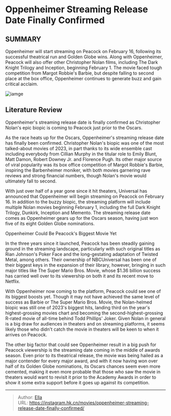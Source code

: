 # Oppenheimer Streaming Release Date Finally Confirmed


## SUMMARY 



  Oppenheimer will start streaming on Peacock on February 16, following its successful theatrical run and Golden Globe wins.   Along with Oppenheimer, Peacock will also offer other Christopher Nolan films, including The Dark Knight Trilogy and Inception, beginning February 1.   The movie faced tough competition from Margot Robbie&#39;s Barbie, but despite falling to second place at the box office, Oppenheimer continues to generate buzz and gain critical acclaim.  

![iamge](https://static1.srcdn.com/wordpress/wp-content/uploads/2024/01/cillian-murphy-as-oppenheimer-smiling-in-oppenheimer.jpg)

## Literature Review

Oppenheimer&#39;s streaming release date is finally confirmed as Christopher Nolan&#39;s epic biopic is coming to Peacock just prior to the Oscars.




As the race heats up for the Oscars, Oppenheimer&#39;s streaming release date has finally been confirmed. Christopher Nolan&#39;s biopic was one of the most talked-about movies of 2023, in part thanks to its wide ensemble cast including everybody from Cillian Murphy in the titular role to Emily Blunt, Matt Damon, Robert Downey Jr. and Florence Pugh. Its other major source of viral popularity was its box office competition of Margot Robbie&#39;s Barbie, inspiring the Barbenheimer moniker, with both movies garnering rave reviews and strong financial numbers, though Nolan&#39;s movie would ultimately fall to second.




With just over half of a year gone since it hit theaters, Universal has announced that Oppenheimer will begin streaming on Peacock on February 16. In addition to the buzzy biopic, the streaming platform will include multiple Nolan movies beginning February 1, including the full Dark Knight Trilogy, Dunkirk, Inception and Memento. The streaming release date comes as Oppenheimer gears up for the Oscars season, having just won five of its eight Golden Globe nominations.


 Oppenheimer Could Be Peacock&#39;s Biggest Movie Yet 
         

In the three years since it launched, Peacock has been steadily gaining ground in the streaming landscape, particularly with such original titles as Rian Johnson&#39;s Poker Face and the long-gestating adaptation of Twisted Metal, among others. Their ownership of NBCUniversal has been one of their biggest keys in the expansion of their library, however, bringing in such major titles like The Super Mario Bros. Movie, whose $1.36 billion success has carried well over to its viewership on both it and its recent move to Netflix.




With Oppenheimer now coming to the platform, Peacock could see one of its biggest boosts yet. Though it may not have achieved the same level of success as Barbie or The Super Mario Bros. Movie, the Nolan-helmed biopic was still one of 2023&#39;s biggest hits, landing third on the year&#39;s highest-grossing movies chart and becoming the second-highest-grossing R-rated movie of all-time behind Todd Phillips&#39; Joker. Given Nolan in general is a big draw for audiences in theaters and on streaming platforms, it seems likely those who didn&#39;t catch the movie in theaters will be keen to when it arrives on Peacock.

The other big factor that could see Oppenheimer result in a big push for Peacock viewership is the streaming date coming in the middle of awards season. Even prior to its theatrical release, the movie was being hailed as a major contender for every major award, and with it now having won over half of its Golden Globe nominations, its Oscars chances seem even more cemented, making it even more probable that those who saw the movie in theaters would want to revisit it prior to the Academy Awards in order to show it some extra support before it goes up against its competition.






---

> Author: [Ella](https://instagram.hk.cn/)  
> URL: https://instagram.hk.cn/movies/oppenheimer-streaming-release-date-finally-confirmed/  

